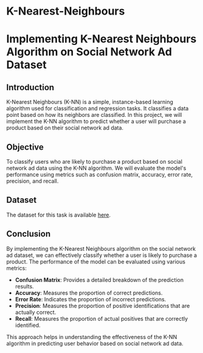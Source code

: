 # K-Nearest-Neighbours
# Implementing K-Nearest Neighbours Algorithm on Social Network Ad Dataset

## Introduction
K-Nearest Neighbours (K-NN) is a simple, instance-based learning algorithm used for classification and regression tasks. It classifies a data point based on how its neighbors are classified. In this project, we will implement the K-NN algorithm to predict whether a user will purchase a product based on their social network ad data.

## Objective
To classify users who are likely to purchase a product based on social network ad data using the K-NN algorithm. We will evaluate the model's performance using metrics such as confusion matrix, accuracy, error rate, precision, and recall.

## Dataset
The dataset for this task is available [here](https://www.kaggle.com/datasets/rakeshrau/social-network-ads).

## Conclusion
By implementing the K-Nearest Neighbours algorithm on the social network ad dataset, we can effectively classify whether a user is likely to purchase a product. The performance of the model can be evaluated using various metrics:

- **Confusion Matrix**: Provides a detailed breakdown of the prediction results.
- **Accuracy**: Measures the proportion of correct predictions.
- **Error Rate**: Indicates the proportion of incorrect predictions.
- **Precision**: Measures the proportion of positive identifications that are actually correct.
- **Recall**: Measures the proportion of actual positives that are correctly identified.

This approach helps in understanding the effectiveness of the K-NN algorithm in predicting user behavior based on social network ad data.
